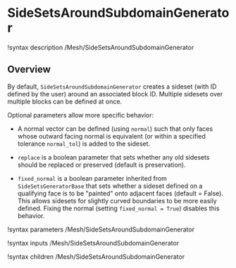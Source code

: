# SideSetsAroundSubdomainGenerator

!syntax description /Mesh/SideSetsAroundSubdomainGenerator

## Overview

By default, `SideSetsAroundSubdomainGenerator` creates a sideset (with ID defined
by the user) around an associated block ID. Multiple sidesets over multiple blocks
can be defined at once.

Optional parameters allow more specific behavior:

- A normal vector can be defined (using `normal`) such that only faces whose outward facing normal is equivalent (or within a specified tolerance `normal_tol`) is added to the sideset.

- `replace` is a boolean parameter that sets whether any old sidesets should be replaced or preserved (default is preservation).

- `fixed_normal` is a boolean parameter inherited from `SideSetsGeneratorBase` that sets whether a sideset defined on a qualifying face is to be "painted" onto adjacent faces (default = False). This allows sidesets for slightly curved boundaries to be more easily defined. Fixing the normal (setting `fixed_normal = True`) disables this behavior.

!syntax parameters /Mesh/SideSetsAroundSubdomainGenerator

!syntax inputs /Mesh/SideSetsAroundSubdomainGenerator

!syntax children /Mesh/SideSetsAroundSubdomainGenerator
